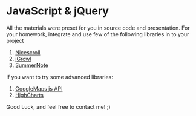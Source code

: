 # JavaScript & jQuery

All the materials were preset for you in source code and presentation.
For your homework, integrate and use few of the following libraries in to your project
1. [Nicescroll](http://areaaperta.com/nicescroll/)
2. [jGrowl](https://github.com/stanlemon/jGrowl)
3. [SummerNote](http://summernote.org/#/)

If you want to try some advanced libraries:
1. [GoogleMaps js API](https://developers.google.com/maps/documentation/javascript/)
2. [HighCharts](http://www.highcharts.com/)

Good Luck, and feel free to contact me! ;)
